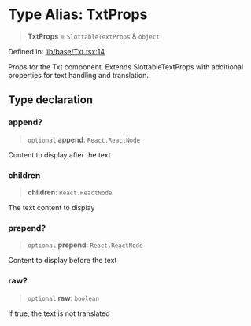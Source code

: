 # Type Alias: TxtProps

> **TxtProps** = `SlottableTextProps` & `object`

Defined in: [lib/base/Txt.tsx:14](https://github.com/aldesgroup/goaldn/blob/850e22fffd19501920628173674ada43cba9a29a/lib/base/Txt.tsx#L14)

Props for the Txt component.
Extends SlottableTextProps with additional properties for text handling and translation.

## Type declaration

### append?

> `optional` **append**: `React.ReactNode`

Content to display after the text

### children

> **children**: `React.ReactNode`

The text content to display

### prepend?

> `optional` **prepend**: `React.ReactNode`

Content to display before the text

### raw?

> `optional` **raw**: `boolean`

If true, the text is not translated
